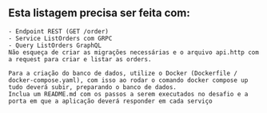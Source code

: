 ## Esta listagem precisa ser feita com:

    - Endpoint REST (GET /order)
    - Service ListOrders com GRPC
    - Query ListOrders GraphQL
    Não esqueça de criar as migrações necessárias e o arquivo api.http com a request para criar e listar as orders.

    Para a criação do banco de dados, utilize o Docker (Dockerfile / docker-compose.yaml), com isso ao rodar o comando docker compose up tudo deverá subir, preparando o banco de dados.
    Inclua um README.md com os passos a serem executados no desafio e a porta em que a aplicação deverá responder em cada serviço
